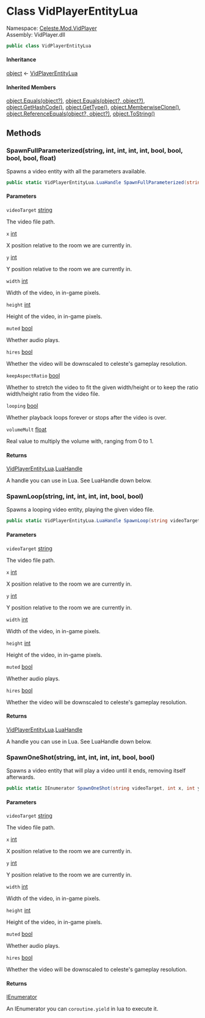 # <a id="Celeste_Mod_VidPlayer_VidPlayerEntityLua"></a> Class VidPlayerEntityLua

Namespace: [Celeste.Mod.VidPlayer](Celeste.Mod.VidPlayer.md)  
Assembly: VidPlayer.dll  

```csharp
public class VidPlayerEntityLua
```

#### Inheritance

[object](https://learn.microsoft.com/dotnet/api/system.object) ← 
[VidPlayerEntityLua](Celeste.Mod.VidPlayer.VidPlayerEntityLua.md)

#### Inherited Members

[object.Equals\(object?\)](https://learn.microsoft.com/dotnet/api/system.object.equals\#system\-object\-equals\(system\-object\)), 
[object.Equals\(object?, object?\)](https://learn.microsoft.com/dotnet/api/system.object.equals\#system\-object\-equals\(system\-object\-system\-object\)), 
[object.GetHashCode\(\)](https://learn.microsoft.com/dotnet/api/system.object.gethashcode), 
[object.GetType\(\)](https://learn.microsoft.com/dotnet/api/system.object.gettype), 
[object.MemberwiseClone\(\)](https://learn.microsoft.com/dotnet/api/system.object.memberwiseclone), 
[object.ReferenceEquals\(object?, object?\)](https://learn.microsoft.com/dotnet/api/system.object.referenceequals), 
[object.ToString\(\)](https://learn.microsoft.com/dotnet/api/system.object.tostring)

## Methods

### <a id="Celeste_Mod_VidPlayer_VidPlayerEntityLua_SpawnFullParameterized_System_String_System_Int32_System_Int32_System_Int32_System_Int32_System_Boolean_System_Boolean_System_Boolean_System_Boolean_System_Single_"></a> SpawnFullParameterized\(string, int, int, int, int, bool, bool, bool, bool, float\)

Spawns a video entity with all the parameters available.

```csharp
public static VidPlayerEntityLua.LuaHandle SpawnFullParameterized(string videoTarget, int x, int y, int width, int height, bool muted, bool hires, bool keepAspectRatio, bool looping, float volumeMult)
```

#### Parameters

`videoTarget` [string](https://learn.microsoft.com/dotnet/api/system.string)

The video file path.

`x` [int](https://learn.microsoft.com/dotnet/api/system.int32)

X position relative to the room we are currently in.

`y` [int](https://learn.microsoft.com/dotnet/api/system.int32)

Y position relative to the room we are currently in.

`width` [int](https://learn.microsoft.com/dotnet/api/system.int32)

Width of the video, in in-game pixels.

`height` [int](https://learn.microsoft.com/dotnet/api/system.int32)

Height of the video, in in-game pixels.

`muted` [bool](https://learn.microsoft.com/dotnet/api/system.boolean)

Whether audio plays.

`hires` [bool](https://learn.microsoft.com/dotnet/api/system.boolean)

Whether the video will be downscaled to celeste's gameplay resolution.

`keepAspectRatio` [bool](https://learn.microsoft.com/dotnet/api/system.boolean)

Whether to stretch the video to fit the given width/height or to keep the ratio width/height ratio from the video file.

`looping` [bool](https://learn.microsoft.com/dotnet/api/system.boolean)

Whether playback loops forever or stops after the video is over.

`volumeMult` [float](https://learn.microsoft.com/dotnet/api/system.single)

Real value to multiply the volume with, ranging from 0 to 1.

#### Returns

 [VidPlayerEntityLua](Celeste.Mod.VidPlayer.VidPlayerEntityLua.md).[LuaHandle](Celeste.Mod.VidPlayer.VidPlayerEntityLua.LuaHandle.md)

A handle you can use in Lua. See LuaHandle down below.

### <a id="Celeste_Mod_VidPlayer_VidPlayerEntityLua_SpawnLoop_System_String_System_Int32_System_Int32_System_Int32_System_Int32_System_Boolean_System_Boolean_"></a> SpawnLoop\(string, int, int, int, int, bool, bool\)

Spawns a looping video entity, playing the given video file.

```csharp
public static VidPlayerEntityLua.LuaHandle SpawnLoop(string videoTarget, int x, int y, int width, int height, bool muted = false, bool hires = true)
```

#### Parameters

`videoTarget` [string](https://learn.microsoft.com/dotnet/api/system.string)

The video file path.

`x` [int](https://learn.microsoft.com/dotnet/api/system.int32)

X position relative to the room we are currently in.

`y` [int](https://learn.microsoft.com/dotnet/api/system.int32)

Y position relative to the room we are currently in.

`width` [int](https://learn.microsoft.com/dotnet/api/system.int32)

Width of the video, in in-game pixels.

`height` [int](https://learn.microsoft.com/dotnet/api/system.int32)

Height of the video, in in-game pixels.

`muted` [bool](https://learn.microsoft.com/dotnet/api/system.boolean)

Whether audio plays.

`hires` [bool](https://learn.microsoft.com/dotnet/api/system.boolean)

Whether the video will be downscaled to celeste's gameplay resolution.

#### Returns

 [VidPlayerEntityLua](Celeste.Mod.VidPlayer.VidPlayerEntityLua.md).[LuaHandle](Celeste.Mod.VidPlayer.VidPlayerEntityLua.LuaHandle.md)

A handle you can use in Lua. See LuaHandle down below.

### <a id="Celeste_Mod_VidPlayer_VidPlayerEntityLua_SpawnOneShot_System_String_System_Int32_System_Int32_System_Int32_System_Int32_System_Boolean_System_Boolean_"></a> SpawnOneShot\(string, int, int, int, int, bool, bool\)

Spawns a video entity that will play a video until it ends, removing itself afterwards.

```csharp
public static IEnumerator SpawnOneShot(string videoTarget, int x, int y, int width, int height, bool muted = false, bool hires = true)
```

#### Parameters

`videoTarget` [string](https://learn.microsoft.com/dotnet/api/system.string)

The video file path.

`x` [int](https://learn.microsoft.com/dotnet/api/system.int32)

X position relative to the room we are currently in.

`y` [int](https://learn.microsoft.com/dotnet/api/system.int32)

Y position relative to the room we are currently in.

`width` [int](https://learn.microsoft.com/dotnet/api/system.int32)

Width of the video, in in-game pixels.

`height` [int](https://learn.microsoft.com/dotnet/api/system.int32)

Height of the video, in in-game pixels.

`muted` [bool](https://learn.microsoft.com/dotnet/api/system.boolean)

Whether audio plays.

`hires` [bool](https://learn.microsoft.com/dotnet/api/system.boolean)

Whether the video will be downscaled to celeste's gameplay resolution.

#### Returns

 [IEnumerator](https://learn.microsoft.com/dotnet/api/system.collections.ienumerator)

An IEnumerator you can `coroutine.yield` in lua to execute it.

